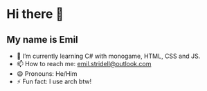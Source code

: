 # Hi there 👋
## My name is Emil
- 🌱 I’m currently learning C# with monogame, HTML, CSS and JS.
- 📫 How to reach me: emil.stridell@outlook.com
- 😄 Pronouns: He/Him
- ⚡ Fun fact: I use arch btw!
